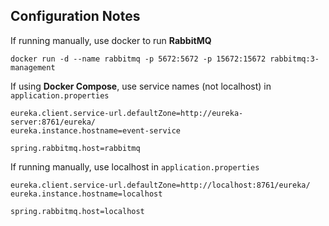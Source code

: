 ## Configuration Notes

If running manually, use docker to run **RabbitMQ**

```
docker run -d --name rabbitmq -p 5672:5672 -p 15672:15672 rabbitmq:3-management

```

If using **Docker Compose**, use service names (not localhost) in `application.properties`

```
eureka.client.service-url.defaultZone=http://eureka-server:8761/eureka/
eureka.instance.hostname=event-service

spring.rabbitmq.host=rabbitmq

```

If running manually, use localhost in `application.properties`

```
eureka.client.service-url.defaultZone=http://localhost:8761/eureka/
eureka.instance.hostname=localhost

spring.rabbitmq.host=localhost

```
